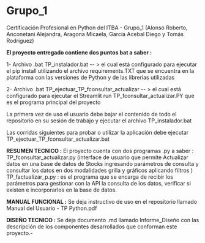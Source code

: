 # Grupo_1
Certificación Profesional en Python del ITBA - Grupo_1 (Alonso Roberto, Anconetani Alejandra, Aragona Micaela, García Acebal Diego y Tomás Rodriguez)

**El proyecto entregado contiene dos puntos bat a saber :** 
<p>1- Archivo .bat TP_instalador.bat -- > el cual está configurado para ejecutar el pip install utilizando el archivo requirements.TXT que se encuentra en la plataforma con las versiones de Python y de las librerías utilizadas<br>
<p>2- Archivo .bat TP_ejectuar_TP_fconsultar_actualizar -- > el cual está configurado para ejecutar el Streamlit run TP_fconsultar_actualizar.PY que es el programa principal del proyecto<br>
<p>La primera vez de uso el usuario debe bajar el contenido de todo el repositorio en su sesión de trabajo y ejecutar el archivo TP_instalador.bat<br>
<p>Las corridas siguientes para probar o utilizar la aplicación debe ejecutar TP_ejectuar_TP_fconsultar_actualizar.bat<br>


**RESUMEN TECNICO :**
El proyecto cuenta con dos programas .py a saber :
TP_fconsultar_actualizar.py (interface de usuario que permite Actualizar datos en una base de datos de Stocks ingresando parámetros de consulta y consultar los datos en dos modalidades grilla y gráficos aplicando filtros ) 
TP_factualizar_p.py : es el programa que se encarga de recibir los parámetros para gestionar con la API la consulta de los datos, verificar si existen e incorporarlos en la base de datos.

**MANUAL FUNCIONAL :**
Se deja instructivo de uso en el repositorio llamado Manual del Usuario - TP Python.pdf

**DISEÑO TECNICO :**
Se deja documento .md llamado Informe_Diseño con las descripción de los componentes desarrollados que conforman este proyecto.- 
